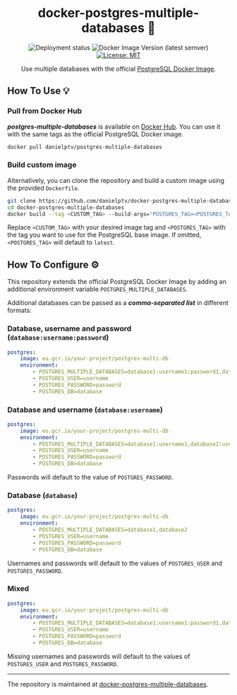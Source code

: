 <h1 align="center">docker-postgres-multiple-databases 👑</h1>

<p align="center">
    <img alt="Deployment status" src="https://img.shields.io/github/actions/workflow/status/danielptv/docker-postgres-multiple-databases/dockerhub-deployment.yml?label=Deployment">
    <img alt="Docker Image Version (latest semver)" src="https://img.shields.io/docker/v/danielptv/postgres-multiple-databases">
    <a href="https://github.com/danielptv/docker-postgres-multiple-databases/blob/main/LICENSE"><img alt="License: MIT" src="https://img.shields.io/badge/License-MIT-yellow.svg"></a>
</p>

<p align="center">Use multiple databases with the official <a href="https://hub.docker.com/_/postgres/">PostgreSQL Docker Image</a>.</p>

## How To Use 💡

### Pull from Docker Hub

***postgres-multiple-databases*** is available on [Docker Hub](https://hub.docker.com/r/danielptv/postgres-multiple-databases).
You can use it with the same tags as the official PostgreSQL Docker image.

```bash
docker pull danielptv/postgres-multiple-databases
```

### Build custom image

Alternatively, you can clone the repository and build a custom image using the provided `Dockerfile`.

```bash
git clone https://github.com/danielptv/docker-postgres-multiple-databases.git
cd docker-postgres-multiple-databases
docker build --tag <CUSTOM_TAG> --build-args="POSTGRES_TAG=<POSTGRES_TAG>"
```

Replace `<CUSTOM_TAG>` with your desired image tag and `<POSTGRES_TAG>` with the tag you want to use for the PostgreSQL base image.
If omitted, `<POSTGRES_TAG>` will default to `latest`.

## How To Configure ⚙️

This repository extends the official PostgreSQL Docker Image by adding an additional environment variable `POSTGRES_MULTIPLE_DATABASES`.

Additional databases can be passed as a ***comma-separated list*** in different formats:

### Database, username and password (`database:username:password`)

```yaml
postgres:
    image: eu.gcr.io/your-project/postgres-multi-db
    environment:
        - POSTGRES_MULTIPLE_DATABASES=database1:username1:password1,database2:username2,password2
        - POSTGRES_USER=username
        - POSTGRES_PASSWORD=password
        - POSTGRES_DB=database
```

### Database and username (`database:username`)

```yaml
postgres:
    image: eu.gcr.io/your-project/postgres-multi-db
    environment:
        - POSTGRES_MULTIPLE_DATABASES=database1:username1,database2:username2
        - POSTGRES_USER=username
        - POSTGRES_PASSWORD=password
        - POSTGRES_DB=database
```

Passwords will default to the value of `POSTGRES_PASSWORD`.

### Database (`database`)

```yaml
postgres:
    image: eu.gcr.io/your-project/postgres-multi-db
    environment:
        - POSTGRES_MULTIPLE_DATABASES=database1,database2
        - POSTGRES_USER=username
        - POSTGRES_PASSWORD=password
        - POSTGRES_DB=database
```

Usernames and passwords will default to the values of `POSTGRES_USER` and `POSTGRES_PASSWORD`.

### Mixed

```yaml
postgres:
    image: eu.gcr.io/your-project/postgres-multi-db
    environment:
        - POSTGRES_MULTIPLE_DATABASES=database1:username1:password1,database2:username2,database3
        - POSTGRES_USER=username
        - POSTGRES_PASSWORD=password
        - POSTGRES_DB=database
```

Missing usernames and passwords will default to the values of `POSTGRES_USER` and `POSTGRES_PASSWORD`.

---

The repository is maintained at [docker-postgres-multiple-databases](https://github.com/danielptv/docker-postgres-multiple-databases).
